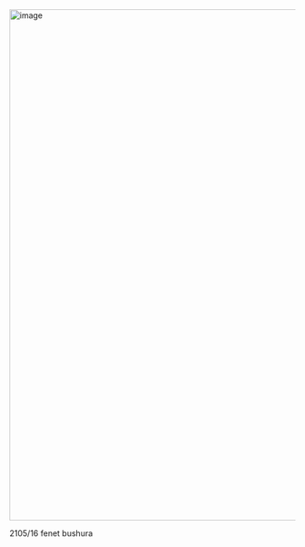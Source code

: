 <img width="1440" height="900" alt="image" src="https://github.com/user-attachments/assets/42afacd5-22d8-46a8-8ee0-9edbca2e35f7" />

2105/16 fenet bushura
